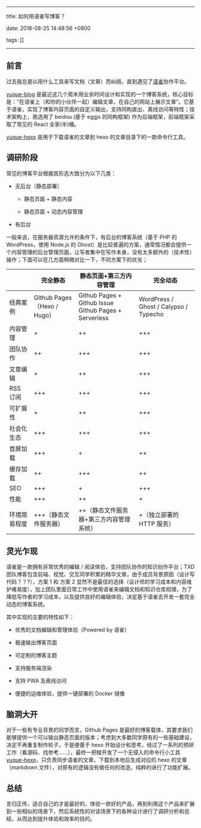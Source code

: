 
---

title: 如何用语雀写博客？

date: 2018-08-25 14:48:56 +0800

tags: []

---
<a name="zv2lxl"></a>
## [](#zv2lxl)前言

过去我总是以用什么工具来写文档（文章）而纠结，直到遇见了[语雀](https://www.yuque.com/)协作平台。

[yuque-blog](https://github.com/x-cold/yuque-blog) 是最近这几个周末用业余时间设计和实现的一个博客系统，核心目标是：“在语雀上（和你的小伙伴一起）编辑文章，在自己的网站上展示文章”。它基于语雀，实现了博客内容页面的自定义输出，支持同构直出、离线访问等特性；技术架构上，我选用了 beidou (基于 eggjs 的同构框架) 作为后端框架，前端框架采取了常见的 React 全家(半)桶。

[yuque-hexo](https://github.com/x-cold/yuque-hexo) 是用于下载语雀的文章到 hexo 的文章目录下的一款命令行工具。

<!-- more -->

<a name="ghgwlq"></a>
## [](#ghgwlq)调研阶段

常见的博客平台根据其形态大致分为以下几类：

- 无后台（静态部署）

  - 静态页面 + 静态内容

  - 静态页面 + 动态内容管理

- 有后台


一般来说，在服务器资源允许的条件下，有后台的博客系统（基于 PHP 的 WordPress，使用 Node.js 的 Ghost）是比较普遍的方案，通常情况都会提供一个内容管理的后台管理页面，让写者集中在写作本身，没有太多额外的（技术性）操作；下面可以在几方面稍微对比一下，不同方案下的优劣；

| ​ | 完全静态 | 静态页面+第三方内容管理 | 完全动态 |
| --- | --- | --- | --- |
| 经典案例 | GIthub Pages（Hexo / Hugo） | Github Pages + Github Issue<br />Github Pages + Serverless | WordPress / Ghost / Calypso / Typecho |
| 内容管理 | + | ++ | +++ |
| 团队协作 | ++ | +++ | +++ |
| 文章编辑 | + | ++ | +++ |
| RSS 订阅 | +++ | +++ | +++ |
| 可扩展性 | + | ++ | +++ |
| 社会化生态 | +++ | +++ | +++ |
| 首屏加载 | +++ | + | ++ |
| 缓存加载 | ++ | +++ | ++ |
| SEO | +++ | + | +++ |
| 性能 | +++ | ++ | + |
| 环境简易程度 | +++（静态文件服务器） | ++（静态文件服务器+第三方内容管理系统） | +（独立部署的 HTTP 服务） |

<a name="c8rbcf"></a>
## [](#c8rbcf)灵光乍现

语雀是一款拥有非常优秀的编辑 / 阅读体验，支持团队协作的知识创作平台；TXD 团队博客包含前端、视觉、交互同学积累的精华文章，由于成员背景原因（设计写代码？？?），方案 1 和 方案 2 显然不是最佳的选择（设计师的学习成本和内容维护难易度），加上团队里面日常工作中使用语雀来编辑文档和知识仓库梳理，为了降低写作者的学习成本，以及提供良好的编辑体验，决定基于语雀去开发一套完全动态的博客系统。

其中实现的主要的特性如下：

- 优秀的文档编辑和管理体验（Powered by 语雀）

- 极速输出博客页面

- 可定制的博客主题

- 支持服务端渲染

- 支持 PWA 及离线访问

- 便捷的运维体验，提供一键部署的 Docker 镜像


<a name="ugu4uf"></a>
## [](#ugu4uf)脑洞大开

对于一些有专业背景的同学而言，Github Pages 是最好的博客载体，其要求我们能够提供一个可以输出静态页面的版本；考虑到大多数同学原有的一些基础建设，决定不再重复制作轮子，于是便基于 hexo 开始设计和思考，经过了一系列的预研工作（看源码、找参考……），最终一把梭开发了一个无侵入的命令行小工具 [yuque-hexo](https://github.com/x-cold/yuque-hexo)，只负责同步语雀的文章，下载到本地后生成对应的 hexo 的文章（markdown 文件），对原有的逻辑没有做任何的改造，纯粹的进行了功能扩展。

<a name="yecgrz"></a>
## [](#yecgrz)总结

言归正传，适合自己的才是最好的，体验一款好的产品，再到利用这个产品来扩展到一些相似的场景下，然后系统性的对该场景下的各种设计进行了调研分析和总结，从而达到提升体验和效率的目的。




